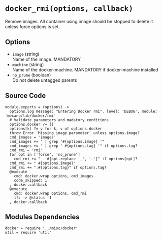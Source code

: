 
# `docker_rmi(options, callback)`

Remove images. All container using image should be stopped to delete it unless
force options is set.

## Options

*   `image` (string)   
    Name of the image. MANDATORY   
*   `machine` (string)   
    Name of the docker-machine. MANDATORY if docker-machine installed   
*   `no_prune` (boolean)   
    Do not delete untagged parents   

## Source Code

    module.exports = (options) ->
      options.log message: "Entering Docker rmi", level: 'DEBUG', module: 'mecano/lib/docker/rmi'
      # Validate parameters and madatory conditions
      options.docker ?= {}
      options[k] ?= v for k, v of options.docker
      throw Error 'Missing image parameter' unless options.image?
      cmd_images = 'images'
      cmd_images += " | grep '#{options.image} '"
      cmd_images += " | grep ' #{options.tag} '" if options.tag?
      cmd_rmi = 'rmi'
      for opt in ['force', 'no_prune']
        cmd_rmi += " --#{opt.replace '_', '-'}" if options[opt]?
      cmd_rmi += " #{options.image}"
      cmd_rmi += ":#{options.tag}" if options.tag?
      @execute
        cmd: docker.wrap options, cmd_images
        code_skipped: 1
      , docker.callback
      @execute
        cmd: docker.wrap options, cmd_rmi
        if: -> @status -1
      , docker.callback

## Modules Dependencies

    docker = require '../misc/docker'
    util = require 'util'
